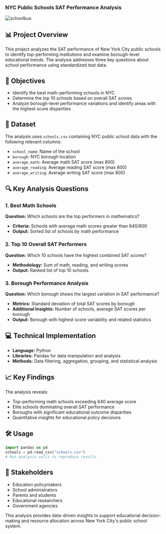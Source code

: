 ### NYC Public Schools SAT Performance Analysis

![schoolbus](https://github.com/user-attachments/assets/e779b08b-adf3-4fec-b30d-505de79c537a)

## 📊 Project Overview
This project analyzes the SAT performance of New York City public schools to identify top-performing institutions and examine borough-level educational trends. The analysis addresses three key questions about school performance using standardized test data.

## 🎯 Objectives
- Identify the best math-performing schools in NYC
- Determine the top 10 schools based on overall SAT scores
- Analyze borough-level performance variations and identify areas with the highest score disparities

## 📁 Dataset
The analysis uses `schools.csv` containing NYC public school data with the following relevant columns:
- `school_name`: Name of the school
- `borough`: NYC borough location
- `average_math`: Average math SAT score (max 800)
- `average_reading`: Average reading SAT score (max 800) 
- `average_writing`: Average writing SAT score (max 800)

## 🔍 Key Analysis Questions

### 1. Best Math Schools
**Question:** Which schools are the top performers in mathematics?
- **Criteria:** Schools with average math scores greater than 640/800
- **Output:** Sorted list of schools by math performance

### 2. Top 10 Overall SAT Performers
**Question:** Which 10 schools have the highest combined SAT scores?
- **Methodology:** Sum of math, reading, and writing scores
- **Output:** Ranked list of top 10 schools

### 3. Borough Performance Analysis
**Question:** Which borough shows the largest variation in SAT performance?
- **Metrics:** Standard deviation of total SAT scores by borough
- **Additional Insights:** Number of schools, average SAT scores per borough
- **Output:** Borough with highest score variability and related statistics

## 💻 Technical Implementation
- **Language:** Python
- **Libraries:** Pandas for data manipulation and analysis
- **Methods:** Data filtering, aggregation, grouping, and statistical analysis

## 📈 Key Findings
The analysis reveals:
- Top-performing math schools exceeding 640 average score
- Elite schools dominating overall SAT performance
- Boroughs with significant educational outcome disparities
- Quantitative insights for educational policy decisions

## 🛠️ Usage
```python
import pandas as pd
schools = pd.read_csv("schools.csv")
# Run analysis cells to reproduce results
```

## 👥 Stakeholders
- Education policymakers
- School administrators
- Parents and students
- Educational researchers
- Government agencies

This analysis provides data-driven insights to support educational decision-making and resource allocation across New York City's public school system.
